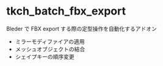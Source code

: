 # tkch_batch_fbx_export

Bleder で FBX export する際の定型操作を自動化するアドオン

- ミラーモディファイアの適用
- メッシュオブジェクトの結合
- シェイプキーの順序変更
